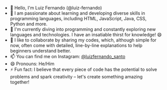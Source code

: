 - 👋 Hello, I'm Luiz Fernando (@luiz-fernando)
- 👀 I am passionate about learning and developing diverse skills in programming languages, including HTML, JavaScript, Java, CSS, Python and more.
- 🌱 I'm currently diving into programming and constantly exploring new languages ​​and technologies. I have an insatiable thirst for knowledge! 😄
- 💞️ I like to collaborate by sharing my codes, which, although simple for now, often come with detailed, line-by-line explanations to help beginners understand better.
- 📫 You can find me on Instagram: [@luizfernando_santo](https://www.instagram.com/luizfernando_santo)
- 😄 Pronouns: He/Him
- ⚡ Fun fact: I believe that every piece of code has the potential to solve problems and spark creativity – let's create something amazing together!
